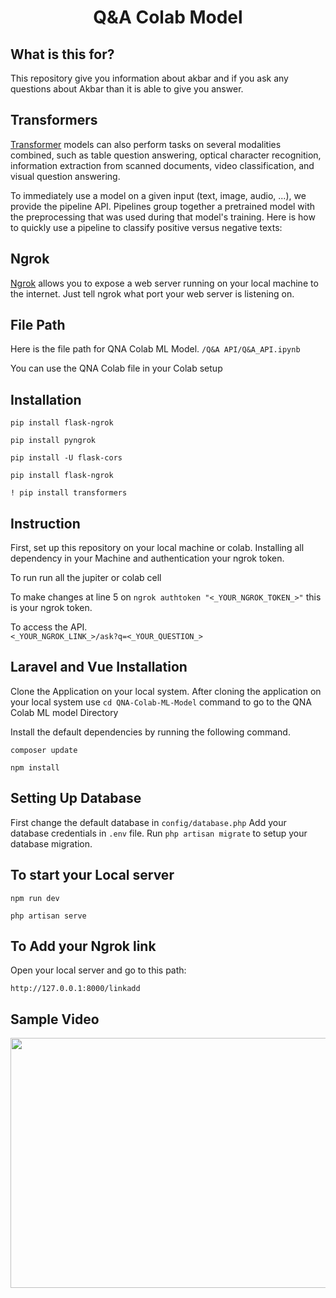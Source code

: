 <h1 align="center">
    <b>  Q&A Colab Model</b> 
<br>
</h1>

## What is this for?
This repository give you information about akbar and if you ask any questions about Akbar than it is able to give you answer. 

## Transformers
[Transformer](https://pypi.org/project/transformers/) models can also perform tasks on several modalities combined, such as table question answering, optical character recognition, information extraction from scanned documents, video classification, and visual question answering.

To immediately use a model on a given input (text, image, audio, ...), we provide the pipeline API. Pipelines group together a pretrained model with the preprocessing that was used during that model's training. Here is how to quickly use a pipeline to classify positive versus negative texts:

## Ngrok
[Ngrok](https://ngrok.com/docs) allows you to expose a web server running on your local machine to the internet. Just tell ngrok what port your web server is listening on.


## File Path
Here is the file path for QNA Colab ML Model.
```/Q&A API/Q&A_API.ipynb```

You can use the QNA Colab file in your Colab setup

## Installation
```pip install flask-ngrok```

```pip install pyngrok```

```pip install -U flask-cors```

```pip install flask-ngrok```

```! pip install transformers```

## Instruction
First, set up this repository on your local machine or colab. Installing all dependency in your Machine and authentication your ngrok token.
 
To run 
run all the jupiter or colab cell

To make changes
at line 5 on ```ngrok authtoken "<_YOUR_NGROK_TOKEN_>"``` this is your ngrok token.

To access the API.<br>
```<_YOUR_NGROK_LINK_>/ask?q=<_YOUR_QUESTION_>```




## Laravel and Vue Installation

Clone the Application on your local system.
After cloning the application on your local system use ```cd QNA-Colab-ML-Model``` command to go to the QNA Colab ML model Directory 

Install the default dependencies by running the following command.

```composer update```

```npm install```

## Setting Up Database

First change the default database in ```config/database.php```
Add your database credentials in ```.env``` file.
Run ```php artisan migrate``` to setup your database migration.


## To start your Local server


```npm run dev```

```php artisan serve```


## To Add your Ngrok link 


Open your local server and go to this path:

```http://127.0.0.1:8000/linkadd```


## Sample Video 

<img src="./docs/colab.gif" width="700" height="400" />











